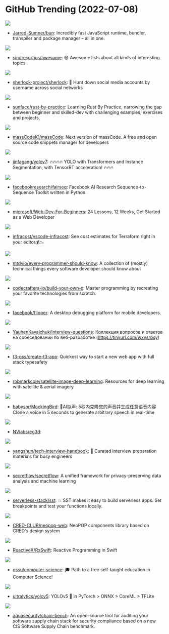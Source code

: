 # GitHub Trending (2022-07-08)

![](https://img.shields.io/badge/Zig-New%203-green?style=flat-square&logo=appveyor)
- [Jarred-Sumner/bun](https://github.com/Jarred-Sumner/bun): Incredibly fast JavaScript runtime, bundler, transpiler and package manager – all in one.

![](https://img.shields.io/badge/none-New%20319-green?style=flat-square&logo=appveyor)
- [sindresorhus/awesome](https://github.com/sindresorhus/awesome): 😎 Awesome lists about all kinds of interesting topics

![](https://img.shields.io/badge/Python-New%20158-green?style=flat-square&logo=appveyor)
- [sherlock-project/sherlock](https://github.com/sherlock-project/sherlock): 🔎 Hunt down social media accounts by username across social networks

![](https://img.shields.io/badge/Rust-New%20276-green?style=flat-square&logo=appveyor)
- [sunface/rust-by-practice](https://github.com/sunface/rust-by-practice): Learning Rust By Practice, narrowing the gap between beginner and skilled-dev with challenging examples, exercises and projects.

![](https://img.shields.io/badge/TypeScript-New%20463-green?style=flat-square&logo=appveyor)
- [massCodeIO/massCode](https://github.com/massCodeIO/massCode): Next version of massCode. A free and open source code snippets manager for developers

![](https://img.shields.io/badge/Python-New%20140-green?style=flat-square&logo=appveyor)
- [jinfagang/yolov7](https://github.com/jinfagang/yolov7): 🔥🔥🔥🔥 YOLO with Transformers and Instance Segmentation, with TensorRT acceleration! 🔥🔥🔥

![](https://img.shields.io/badge/Python-New%20170-green?style=flat-square&logo=appveyor)
- [facebookresearch/fairseq](https://github.com/facebookresearch/fairseq): Facebook AI Research Sequence-to-Sequence Toolkit written in Python.

![](https://img.shields.io/badge/JavaScript-New%20188-green?style=flat-square&logo=appveyor)
- [microsoft/Web-Dev-For-Beginners](https://github.com/microsoft/Web-Dev-For-Beginners): 24 Lessons, 12 Weeks, Get Started as a Web Developer

![](https://img.shields.io/badge/TypeScript-New%20370-green?style=flat-square&logo=appveyor)
- [infracost/vscode-infracost](https://github.com/infracost/vscode-infracost): See cost estimates for Terraform right in your editor💰📉

![](https://img.shields.io/badge/none-New%20634-green?style=flat-square&logo=appveyor)
- [mtdvio/every-programmer-should-know](https://github.com/mtdvio/every-programmer-should-know): A collection of (mostly) technical things every software developer should know about

![](https://img.shields.io/badge/none-New%20497-green?style=flat-square&logo=appveyor)
- [codecrafters-io/build-your-own-x](https://github.com/codecrafters-io/build-your-own-x): Master programming by recreating your favorite technologies from scratch.

![](https://img.shields.io/badge/TypeScript-New%2079-green?style=flat-square&logo=appveyor)
- [facebook/flipper](https://github.com/facebook/flipper): A desktop debugging platform for mobile developers.

![](https://img.shields.io/badge/none-New%2054-green?style=flat-square&logo=appveyor)
- [YauhenKavalchuk/interview-questions](https://github.com/YauhenKavalchuk/interview-questions): Коллекция вопросов и ответов на собеседовании по веб-разработке (https://tinyurl.com/wxysrpsy)

![](https://img.shields.io/badge/TypeScript-New%20256-green?style=flat-square&logo=appveyor)
- [t3-oss/create-t3-app](https://github.com/t3-oss/create-t3-app): Quickest way to start a new web app with full stack typesafety

![](https://img.shields.io/badge/none-New%2061-green?style=flat-square&logo=appveyor)
- [robmarkcole/satellite-image-deep-learning](https://github.com/robmarkcole/satellite-image-deep-learning): Resources for deep learning with satellite & aerial imagery

![](https://img.shields.io/badge/Python-New%20254-green?style=flat-square&logo=appveyor)
- [babysor/MockingBird](https://github.com/babysor/MockingBird): 🚀AI拟声: 5秒内克隆您的声音并生成任意语音内容 Clone a voice in 5 seconds to generate arbitrary speech in real-time

![](https://img.shields.io/badge/Python-New%2035-green?style=flat-square&logo=appveyor)
- [NVlabs/eg3d](https://github.com/NVlabs/eg3d): 

![](https://img.shields.io/badge/JavaScript-New%20261-green?style=flat-square&logo=appveyor)
- [yangshun/tech-interview-handbook](https://github.com/yangshun/tech-interview-handbook): 💯 Curated interview preparation materials for busy engineers

![](https://img.shields.io/badge/Python-New%2095-green?style=flat-square&logo=appveyor)
- [secretflow/secretflow](https://github.com/secretflow/secretflow): A unified framework for privacy-preserving data analysis and machine learning

![](https://img.shields.io/badge/TypeScript-New%2040-green?style=flat-square&logo=appveyor)
- [serverless-stack/sst](https://github.com/serverless-stack/sst): 💥 SST makes it easy to build serverless apps. Set breakpoints and test your functions locally.

![](https://img.shields.io/badge/TypeScript-New%20111-green?style=flat-square&logo=appveyor)
- [CRED-CLUB/neopop-web](https://github.com/CRED-CLUB/neopop-web): NeoPOP components library based on CRED's design system

![](https://img.shields.io/badge/Swift-New%2032-green?style=flat-square&logo=appveyor)
- [ReactiveX/RxSwift](https://github.com/ReactiveX/RxSwift): Reactive Programming in Swift

![](https://img.shields.io/badge/none-New%20281-green?style=flat-square&logo=appveyor)
- [ossu/computer-science](https://github.com/ossu/computer-science): 🎓 Path to a free self-taught education in Computer Science!

![](https://img.shields.io/badge/Python-New%2091-green?style=flat-square&logo=appveyor)
- [ultralytics/yolov5](https://github.com/ultralytics/yolov5): YOLOv5 🚀 in PyTorch > ONNX > CoreML > TFLite

![](https://img.shields.io/badge/Go-New%2031-green?style=flat-square&logo=appveyor)
- [aquasecurity/chain-bench](https://github.com/aquasecurity/chain-bench): An open-source tool for auditing your software supply chain stack for security compliance based on a new CIS Software Supply Chain benchmark.


